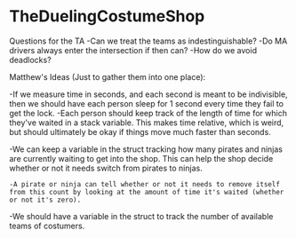 # TheDuelingCostumeShop

Questions for the TA
-Can we treat the teams as indestinguishable?
-Do MA drivers always enter the intersection if then can?
	-How do we avoid deadlocks?

Matthew's Ideas (Just to gather them into one place):

-If we measure time in seconds, and each second is meant to be indivisible,
 then we should have each person sleep for 1 second every time they fail to 
 get the lock.
	-Each person should keep track of the length of time for which they've 
	 waited in a stack variable. This makes time relative, which is weird, 
	but should ultimately be okay if things move much faster than seconds.

-We can keep a variable in the struct tracking how many pirates and ninjas 
 are currently waiting to get into the shop. This can help the shop decide 
 whether or not it needs switch from pirates to ninjas.

	-A pirate or ninja can tell whether or not it needs to remove itself 
	from this count by looking at the amount of time it's waited (whether 
	or not it's zero).

-We should have a variable in the struct to track the number of available 
teams of costumers.
